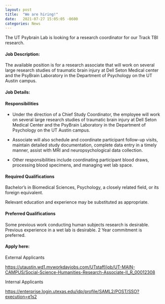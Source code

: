 ```yaml
---
layout: post
title:  "We are hiring!"
date:   2021-07-27 15:05:05 -0600
categories: News
---
```


The UT Psybrain Lab is looking for a research coordinator for our Track TBI research.

#### Job Description:

The available position is for a research associate that will work on several large research studies of traumatic brain injury at Dell Seton Medical center
and the PsyBrain Laboratory in the Department of Psychology on the UT Austin campus.

#### Job Details:


#### Responsibilities
 - Under the direction of a Chief Study Coordinator, the employee will work on several large research studies
 of traumatic brain injury at Dell Seton Medical Center and the PsyBrain Laboratory in the Department of Psychology on the UT Austin campus.

 - Associate will also schedule and coordinate participant follow-up visits, maintain detailed study documentation, complete data entry in a timely manner,
 assist with MRI and neuropsychological data collection.

 - Other responsibilities include coordinating participant blood draws, processing blood specimens, and managing wet lab space.

#### Required Qualifications
Bachelor’s in Biomedical Sciences, Psychology, a closely related field, or its foreign equivalent.

Relevant education and experience may be substituted as appropriate.

#### Preferred Qualifications
Some previous work conducting human subjects research is desirable.
Previous experience in a wet lab is desirable. 2 Year commitment is preferred.

#### Apply here:

External Applicants

https://utaustin.wd1.myworkdayjobs.com/UTstaff/job/UT-MAIN-CAMPUS/Social-Science-Humanities-Research-Associate-II_R_00012308

Internal Applicants

https://enterprise.login.utexas.edu/idp/profile/SAML2/POST/SSO?execution=e1s2
